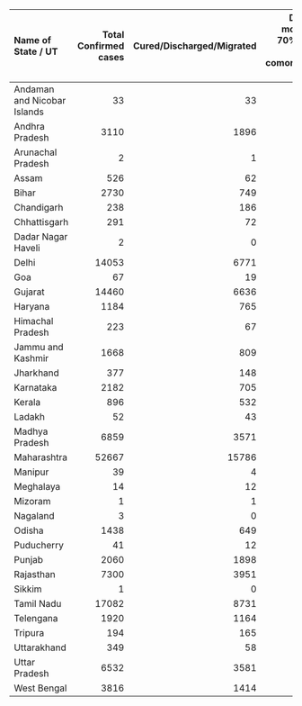 | Name of State / UT          |   Total Confirmed cases |   Cured/Discharged/Migrated |   Deaths ( more than 70% cases due to comorbidities ) |
|:----------------------------|------------------------:|----------------------------:|------------------------------------------------------:|
| Andaman and Nicobar Islands |                      33 |                          33 |                                                     0 |
| Andhra Pradesh              |                    3110 |                        1896 |                                                    56 |
| Arunachal Pradesh           |                       2 |                           1 |                                                     0 |
| Assam                       |                     526 |                          62 |                                                     4 |
| Bihar                       |                    2730 |                         749 |                                                    13 |
| Chandigarh                  |                     238 |                         186 |                                                     3 |
| Chhattisgarh                |                     291 |                          72 |                                                     0 |
| Dadar Nagar Haveli          |                       2 |                           0 |                                                     0 |
| Delhi                       |                   14053 |                        6771 |                                                   276 |
| Goa                         |                      67 |                          19 |                                                     0 |
| Gujarat                     |                   14460 |                        6636 |                                                   888 |
| Haryana                     |                    1184 |                         765 |                                                    16 |
| Himachal Pradesh            |                     223 |                          67 |                                                     5 |
| Jammu and Kashmir           |                    1668 |                         809 |                                                    23 |
| Jharkhand                   |                     377 |                         148 |                                                     4 |
| Karnataka                   |                    2182 |                         705 |                                                    44 |
| Kerala                      |                     896 |                         532 |                                                     5 |
| Ladakh                      |                      52 |                          43 |                                                     0 |
| Madhya Pradesh              |                    6859 |                        3571 |                                                   300 |
| Maharashtra                 |                   52667 |                       15786 |                                                  1695 |
| Manipur                     |                      39 |                           4 |                                                     0 |
| Meghalaya                   |                      14 |                          12 |                                                     1 |
| Mizoram                     |                       1 |                           1 |                                                     0 |
| Nagaland                    |                       3 |                           0 |                                                     0 |
| Odisha                      |                    1438 |                         649 |                                                     7 |
| Puducherry                  |                      41 |                          12 |                                                     0 |
| Punjab                      |                    2060 |                        1898 |                                                    40 |
| Rajasthan                   |                    7300 |                        3951 |                                                   167 |
| Sikkim                      |                       1 |                           0 |                                                     0 |
| Tamil Nadu                  |                   17082 |                        8731 |                                                   118 |
| Telengana                   |                    1920 |                        1164 |                                                    56 |
| Tripura                     |                     194 |                         165 |                                                     0 |
| Uttarakhand                 |                     349 |                          58 |                                                     3 |
| Uttar Pradesh               |                    6532 |                        3581 |                                                   165 |
| West Bengal                 |                    3816 |                        1414 |                                                   278 |